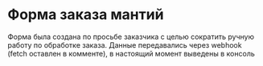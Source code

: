 # Форма заказа мантий

Форма была создана по просьбе заказчика с целью сократить ручную работу по обработке заказа.
Данные передавались через webhook (fetch оставлен в комменте), в настоящий момент выведены в консоль
